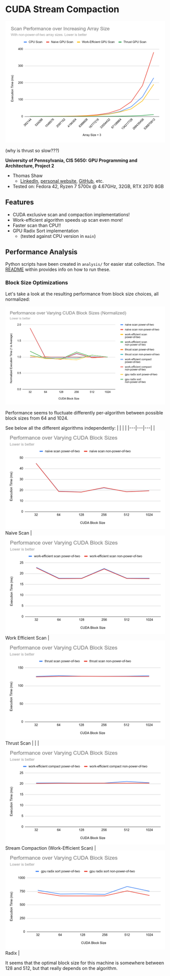 CUDA Stream Compaction
======================

![](img/graphs/scan_performance_nonpow2.png)

(why is thrust so slow???)

**University of Pennsylvania, CIS 5650: GPU Programming and Architecture, Project 2**

* Thomas Shaw
  * [LinkedIn](https://www.linkedin.com/in/thomas-shaw-54468b222), [personal website](https://tlshaw.me), [GitHub](https://github.com/printer83mph), etc.
* Tested on: Fedora 42, Ryzen 7 5700x @ 4.67GHz, 32GB, RTX 2070 8GB


## Features

- CUDA exclusive scan and compaction implementations!
- Work-efficient algorithm speeds up scan even more!
- Faster scan than CPU!!
- GPU Radix Sort implementation
  - (tested against CPU version in `main`)


## Performance Analysis

Python scripts have been created in `analysis/` for easier stat collection. The [README](./analysis/README.md) within provides info on how to run these.

### Block Size Optimizations

Let's take a look at the resulting performance from block size choices, all normalized:

![](img/graphs/block_sizes_all_normalized.png)

Performance seems to fluctuate differently per-algorithm between possible block sizes from 64 and 1024. 

See below all the different algorithms independently:
| | | |
|---|---|---|
|  ![](img/graphs/block_sizes_scan_naive.png) Naive Scan | ![](img/graphs/block_sizes_scan_work_efficient.png) Work Efficient Scan | ![](img/graphs/block_sizes_scan_thrust.png) Thrust Scan |
|  | ![](img/graphs/block_sizes_compact.png) Stream Compaction (Work-Efficient Scan) | ![](img/graphs/block_sizes_radix.png) Radix |

It seems that the optimal block size for this machine is somewhere between 128 and 512, but that really depends on the algorithm.